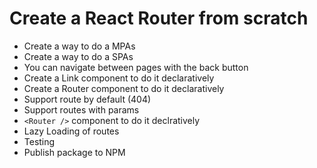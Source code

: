# Create a React Router from scratch

- Create a way to do a MPAs
- Create a way to do a SPAs
- You can navigate between pages with the back button
- Create a Link component to do it declaratively
- Create a Router component to do it declaratively
- Support route by default (404)
- Support routes with params
- `<Router />` component to do it declratively
- Lazy Loading of routes
- Testing
- Publish package to NPM
